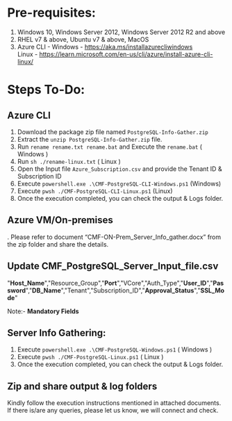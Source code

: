 # Pre-requisites:
1. Windows 10, Windows Server 2012, Windows Server 2012 R2 and above
2. RHEL v7 & above, Ubuntu v7 & above, MacOS 
3. Azure CLI - Windows - https://aka.ms/installazurecliwindows   
               Linux - https://learn.microsoft.com/en-us/cli/azure/install-azure-cli-linux/

# Steps To-Do:

## Azure CLI
1. Download the package zip file named `PostgreSQL-Info-Gather.zip`
2. Extract the `unzip PostgreSQL-Info-Gather.zip` file.
3. Run `rename rename.txt rename.bat` and Execute the `rename.bat` ( Windows ) 
4. Run `sh ./rename-linux.txt` ( Linux )
5. Open the Input file `Azure_Subscription.csv` and provide the Tenant ID & Subscription ID 
6. Execute `powershell.exe .\CMF-PostgreSQL-CLI-Windows.ps1` (Windows)
7. Execute `pwsh ./CMF-PostgreSQL-CLI-Linux.ps1` (Linux)
8. Once the execution completed, you can check the output & Logs folder.

## Azure VM/On-premises
. Please refer to document “CMF-ON-Prem_Server_Info_gather.docx” from the zip folder and share the details.

## Update CMF_PostgreSQL_Server_Input_file.csv 
 "**Host_Name**","Resource_Group","**Port**","VCore","Auth_Type","**User_ID**","**Password**","**DB_Name**","Tenant","Subscription_ID","**Approval_Status**","**SSL_Mode**"
 
 Note:- **Mandatory Fields**

## Server Info Gathering:
1. Execute `powershell.exe .\CMF-PostgreSQL-Windows.ps1` ( Windows )
2. Execute `pwsh ./CMF-PostgreSQL-Linux.ps1` ( Linux )
3. Once the execution completed, you can check the output & Logs folder.

## Zip and share output & log folders 

Kindly follow the execution instructions mentioned in attached documents. 
If there is/are any queries, please let us know, we will connect and check.
